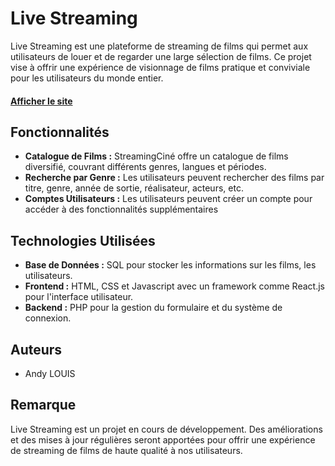 # Live Streaming

Live Streaming est une plateforme de streaming de films qui permet aux utilisateurs de louer et de regarder une large sélection de films. Ce projet vise à offrir une expérience de visionnage de films pratique et conviviale pour les utilisateurs du monde entier.

#### [Afficher le site](https://lowkeyalways.github.io/CDA_Streaming_Project/)

## Fonctionnalités

- **Catalogue de Films :** StreamingCiné offre un catalogue de films diversifié, couvrant différents genres, langues et périodes.
- **Recherche par Genre :** Les utilisateurs peuvent rechercher des films par titre, genre, année de sortie, réalisateur, acteurs, etc.
- **Comptes Utilisateurs :** Les utilisateurs peuvent créer un compte pour accéder à des fonctionnalités supplémentaires

## Technologies Utilisées

- **Base de Données :** SQL pour stocker les informations sur les films, les utilisateurs.
- **Frontend :** HTML, CSS et Javascript avec un framework comme React.js pour l'interface utilisateur.
- **Backend :** PHP pour la gestion du formulaire et du système de connexion.

## Auteurs

- Andy LOUIS

## Remarque

Live Streaming est un projet en cours de développement. Des améliorations et des mises à jour régulières seront apportées pour offrir une expérience de streaming de films de haute qualité à nos utilisateurs.

